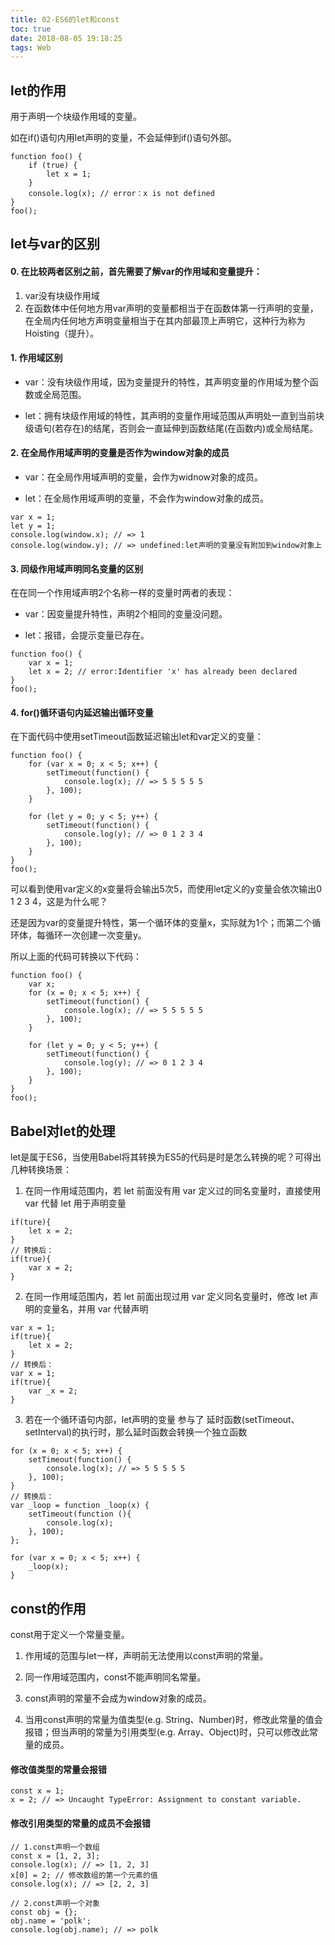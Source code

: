 ```yaml
---
title: 02-ES6的let和const
toc: true
date: 2018-08-05 19:18:25
tags: Web
---
```


## let的作用
用于声明一个块级作用域的变量。

如在if()语句内用let声明的变量，不会延伸到if()语句外部。
```
function foo() {
    if (true) {
        let x = 1;
    }
    console.log(x); // error：x is not defined
}
foo();
```

## let与var的区别
#### 0. 在比较两者区别之前，首先需要了解var的作用域和变量提升：
1. var没有块级作用域
2. 在函数体中任何地方用var声明的变量都相当于在函数体第一行声明的变量，在全局内任何地方声明变量相当于在其内部最顶上声明它，这种行为称为Hoisting（提升）。


#### 1. 作用域区别
- var：没有块级作用域，因为变量提升的特性，其声明变量的作用域为整个函数或全局范围。

- let：拥有块级作用域的特性，其声明的变量作用域范围从声明处一直到当前块级语句(若存在)的结尾，否则会一直延伸到函数结尾(在函数内)或全局结尾。

#### 2. 在全局作用域声明的变量是否作为window对象的成员
- var：在全局作用域声明的变量，会作为widnow对象的成员。

- let：在全局作用域声明的变量，不会作为window对象的成员。
```
var x = 1;
let y = 1;
console.log(window.x); // => 1
console.log(window.y); // => undefined:let声明的变量没有附加到window对象上
```
#### 3. 同级作用域声明同名变量的区别
在在同一个作用域声明2个名称一样的变量时两者的表现：

- var：因变量提升特性，声明2个相同的变量没问题。

- let：报错，会提示变量已存在。
```
function foo() {
    var x = 1;
    let x = 2; // error:Identifier 'x' has already been declared
}
foo();
```
#### 4. for()循环语句内延迟输出循环变量
在下面代码中使用setTimeout函数延迟输出let和var定义的变量：
```
function foo() {
    for (var x = 0; x < 5; x++) {
        setTimeout(function() {
            console.log(x); // => 5 5 5 5 5
        }, 100);
    }
 
    for (let y = 0; y < 5; y++) {
        setTimeout(function() {
            console.log(y); // => 0 1 2 3 4
        }, 100);
    }
}
foo();
```
可以看到使用var定义的x变量将会输出5次5，而使用let定义的y变量会依次输出0 1 2 3 4，这是为什么呢？

还是因为var的变量提升特性，第一个循环体的变量x，实际就为1个；而第二个循环体，每循环一次创建一次变量y。

所以上面的代码可转换以下代码：
```
function foo() {
    var x;
    for (x = 0; x < 5; x++) {
        setTimeout(function() {
            console.log(x); // => 5 5 5 5 5
        }, 100);
    }
 
    for (let y = 0; y < 5; y++) {
        setTimeout(function() {
            console.log(y); // => 0 1 2 3 4
        }, 100);
    }
}
foo();
```

## Babel对let的处理
let是属于ES6，当使用Babel将其转换为ES5的代码是时是怎么转换的呢？可得出几种转换场景：

1. 在同一作用域范围内，若 let 前面没有用 var 定义过的同名变量时，直接使用 var 代替 let 用于声明变量
```
if(ture){
    let x = 2;
}
// 转换后：
if(true){
    var x = 2;
}

```
2. 在同一作用域范围内，若 let 前面出现过用 var 定义同名变量时，修改 let 声明的变量名，并用 var 代替声明
```
var x = 1;
if(true){
    let x = 2;
}
// 转换后：
var x = 1;
if(true){
    var _x = 2;
}
```
3. 若在一个循环语句内部，let声明的变量 参与了 延时函数(setTimeout、setInterval)的执行时，那么延时函数会转换一个独立函数
```
for (x = 0; x < 5; x++) {
    setTimeout(function() {
        console.log(x); // => 5 5 5 5 5
    }, 100);
}
// 转换后：
var _loop = function _loop(x) {
    setTimeout(function (){
        console.log(x);
    }, 100);
};

for (var x = 0; x < 5; x++) {
    _loop(x);
}
```

## const的作用
const用于定义一个常量变量。

1. 作用域的范围与let一样，声明前无法使用以const声明的常量。

1. 同一作用域范围内，const不能声明同名常量。

1. const声明的常量不会成为window对象的成员。

1. 当用const声明的常量为值类型(e.g. String、Number)时，修改此常量的值会报错；但当声明的常量为引用类型(e.g. Array、Object)时，只可以修改此常量的成员。

#### 修改值类型的常量会报错

```
const x = 1;
x = 2; // => Uncaught TypeError: Assignment to constant variable.
```

#### 修改引用类型的常量的成员不会报错
```
// 1.const声明一个数组
const x = [1, 2, 3];
console.log(x); // => [1, 2, 3]
x[0] = 2; // 修改数组的第一个元素的值
console.log(x); // => [2, 2, 3]
 
// 2.const声明一个对象
const obj = {};
obj.name = 'polk';
console.log(obj.name); // => polk
```
